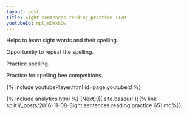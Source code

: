 ```yaml
---
layout: post
title: Sight sentences reading practice 1170
youtubeId: npljmDWkkQw
---
```

 
 
Helps to learn sight words and their spelling.

Opportunitiy to repeat the spelling. 

Practice spelling. 
 
Practice for spelling bee competitions. 
 
{% include youtubePlayer.html id=page.youtubeId %}
 
 
{% include analytics.html %} 
[Next]({{ site.baseurl }}{% link  split1/_posts/2016-11-08-Sight sentences reading practice 651.md%})
 
